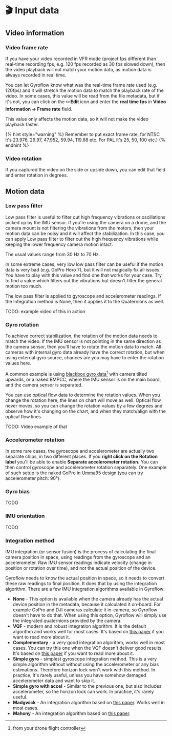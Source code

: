 # 🎬 Input data

## Video information

### Video frame rate

If you have your video recorded in VFR mode (project fps different than real-time recording fps, e.g. 120 fps recorded as 30 fps slowed down), then the video playback will not match your motion data, as motion data is always recorded in real time.&#x20;

You can let Gyroflow know what was the real-time frame rate used (e.g. 120fps) and it will stretch the motion data to match the playback rate of the video. In some cases, this value will be read from the file metadata, but if it's not, you can click on the ✏️**Edit** icon and enter the **real time fps** in **Video information -> Frame rate** field.

This value only affects the motion data, so it will not make the video playback faster.

{% hint style="warning" %}
Remember to put exact frame rate, for NTSC it's 23.976, 29.97, 47.952, 59.94, 119.88 etc. For PAL it's 25, 50, 100 etc.)
{% endhint %}

### Video rotation

If you captured the video on the side or upside down, you can edit that field and enter rotation in degrees.

## Motion data

### Low pass filter

Low pass filter is useful to filter out high frequency vibrations or oscillations picked up by the IMU sensor. If you're using the camera on a drone, and the camera mount is not filtering the vibrations from the motors, then your motion data can be noisy and it will affect the stabilization. In this case, you can apply Low pass filter to filter out the high frequency vibrations while keeping the lower frequency camera motion intact.

The usual values range from 30 Hz to 70 Hz.

In some extreme cases, very low low pass filter can be useful if the motion data is very bad (e.g. GoPro Hero 7), but it will not magically fix all issues. You have to play with this value and find one that works for your case. Try to find a value which filters out the vibrations but doesn't filter the general motion too much.

The low pass filter is applied to gyroscope and accelerometer readings. If the Integration method is None, then it applies it to the Quaternions as well.

TODO: example video of this in action

### Gyro rotation

To achieve correct stabilization, the rotation of the motion data needs to match the video. If the IMU sensor is not pointing in the same direction as the camera sensor, then you'll have to rotate the motion data to match. All cameras with internal gyro data already have the correct rotation, but when using external gyro source, chances are you may have to enter the rotation values here.

A common example is using [blackbox gyro data](#user-content-fn-1)[^1] with camera tilted upwards, or a naked BMPCC, where the IMU sensor is on the main board, and the camera sensor is separated.

You can use optical flow data to determine the rotation values. When you change the rotation here, the lines on chart will move as well. Optical flow never moves, so you can change the rotation values by a few degrees and observe how it's changing on the chart, and when they match/align with the optical flow lines.

TODO: Video example of that

### Accelerometer rotation

In some rare cases, the gyroscope and accelerometer are actually two separate chips, in two different places. If you **right click on the Rotation label** you'll be able to enable **Separate accelerometer rotation.** You can then control gyroscope and accelerometer rotation separately. One example of such setup is the naked GoPro in [Umma95](https://ummagawd.com/products/umma95-beta95x-naked-gopro-cinewhoop-kit) design (you can try accelerometer pitch: 90°).

### Gyro bias

TODO

### IMU orientation

TODO

### Integration method

IMU integration (or sensor fusion) is the process of calculating the final camera position in space, using readings from the gyroscope and an accelerometer. Raw IMU sensor readings indicate velocity (change in position or rotation over time), and not the actual position of the device.

Gyroflow needs to know the actual position in space, so it needs to convert these raw readings to final position. It does that by using the integration algorithm. There are a few IMU integration algorithms available in Gyroflow:

* **None** - This option is available when the camera already has the actual device position in the metadata, because it calculated it on-board. For example GoPro and DJI cameras calculate it in-camera, so Gyroflow doesn't have to do that. When using this option, Gyroflow will simply use the integrated quaternions provided by the camera.
* **VQF** - modern and robust integration algorithm. It is the default algorithm and works well for most cases. It's based on [this paper](https://arxiv.org/pdf/2203.17024.pdf) if you want to read more about it.&#x20;
* **Complementary** - a very good integration algorithm, works well in most cases. You can try this one when the VQF doesn't deliver good results. It's based on [this paper](https://www.ncbi.nlm.nih.gov/pmc/articles/PMC4570372/pdf/sensors-15-19302.pdf) if you want to read more about it.&#x20;
* **Simple gyro** - simplest gyroscope integration method. This is a very simple algorithm without without using the accelerometer or any bias estimations. Therefore horizon lock won't work with this method. In practice, it's rarely useful, unless you have somehow damaged accelerometer data and want to skip it.&#x20;
* **Simple gyro with accel** - Similar to the previous one, but also includes accelerometer, so the horizon lock can work. In practice, it's rarely useful.&#x20;
* **Madgwick** - An integration algorithm based on [this paper](https://courses.cs.washington.edu/courses/cse466/14au/labs/l4/madgwick\_internal\_report.pdf). Works well in most cases.
* **Mahony** - An integration algorithm based on [this paper](https://hal.science/hal-00488376/document).



[^1]: from your drone flight controller
